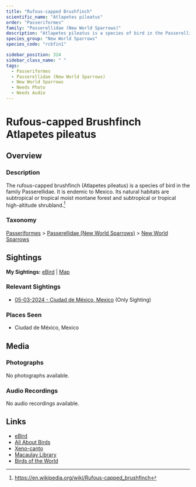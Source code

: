 ```yaml
---
title: "Rufous-capped Brushfinch"
scientific_name: "Atlapetes pileatus"
order: "Passeriformes"
family: "Passerellidae (New World Sparrows)"
description: "Atlapetes pileatus is a species of bird in the Passerellidae (New World Sparrows) family. It has been observed 1 times."
species_group: "New World Sparrows"
species_code: "rcbfin1"

sidebar_position: 324
sidebar_class_name: " "
tags: 
  - Passeriformes
  - Passerellidae (New World Sparrows)
  - New World Sparrows
  - Needs Photo
  - Needs Audio
---
```


# Rufous-capped Brushfinch <span className='sci_name'>Atlapetes pileatus</span>

## Overview

### Description
The rufous-capped brushfinch (Atlapetes pileatus) is a species of bird in the family Passerellidae. It is endemic to Mexico.
Its natural habitats are subtropical or tropical moist montane forest and subtropical or tropical high-altitude shrubland.[^1]

[^1]: https://en.wikipedia.org/wiki/Rufous-capped_brushfinch

### Taxonomy
[Passeriformes](/tags/passeriformes) > [Passerellidae (New World Sparrows)](/tags/passerellidae-new-world-sparrows) > [New World Sparrows](/tags/new-world-sparrows)


## Sightings

**My Sightings:** [eBird](https://ebird.org/lifelist?r=world&time=life&spp=rcbfin1) | [Map](/map?species_code=rcbfin1)

### Relevant Sightings

* [05-03-2024 - Ciudad de México, Mexico](https://ebird.org/checklist/S171944290) (Only Sighting)

### Places Seen

* Ciudad de México, Mexico



## Media
### Photographs
No photographs available.

### Audio Recordings
No audio recordings available.

## Links
* [eBird](https://ebird.org/species/rcbfin1) 
* [All About Birds](https://www.allaboutbirds.org/guide/rcbfin1) 
* [Xeno-canto](https://www.xeno-canto.org/species/atlapetes-pileatus) 
* [Macaulay Library](https://search.macaulaylibrary.org/catalog?taxonCode=rcbfin1&sort=rating_rank_desc)
* [Birds of the World](https://birdsoftheworld.org/bow/species/rcbfin1)
